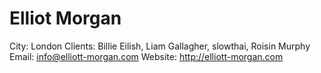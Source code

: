 # Elliot Morgan

City: London
Clients: Billie Eilish, Liam Gallagher, slowthai, Roisin Murphy
Email: info@elliott-morgan.com
Website: http://elliott-morgan.com